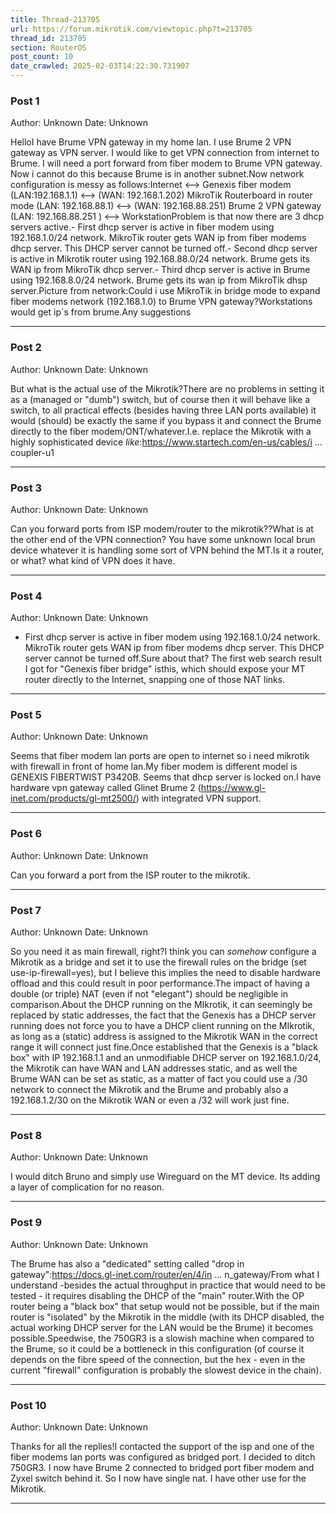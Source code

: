 ```yaml
---
title: Thread-213705
url: https://forum.mikrotik.com/viewtopic.php?t=213705
thread_id: 213705
section: RouterOS
post_count: 10
date_crawled: 2025-02-03T14:22:30.731907
---
```


### Post 1
Author: Unknown
Date: Unknown

HelloI have Brume VPN gateway in my home lan. I use Brume 2 VPN gateway as VPN server. I would like to get VPN connection from internet to Brume. I will need a port forward from fiber modem to Brume VPN gateway. Now i cannot do this because Brume is in another subnet.Now network configuration is messy as follows:Internet <--> Genexis fiber modem (LAN:192.168.1.1) <--> (WAN: 192.168.1.202) MikroTik Routerboard in router mode (LAN: 192.168.88.1) <--> (WAN: 192.168.88.251) Brume 2 VPN gateway (LAN: 192.168.88.251 ) <--> WorkstationProblem is that now there are 3 dhcp servers active.- First dhcp server is active in fiber modem using 192.168.1.0/24 network. MikroTik router gets WAN ip from fiber modems dhcp server. This DHCP server cannot be turned off.- Second dhcp server is active in Mikrotik router using 192.168.88.0/24 network. Brume gets its WAN ip from MikroTik dhcp server.- Third dhcp server is active in Brume using 192.168.8.0/24 network. Brume gets its wan ip from MikroTik dhsp server.Picture from network:Could i use MikroTik in bridge mode to expand fiber modems network (192.168.1.0) to Brume VPN gateway?Workstations would get ip´s from brume.Any suggestions

---
### Post 2
Author: Unknown
Date: Unknown

But what is the actual use of the Mikrotik?There are no problems in setting it as a (managed or "dumb") switch, but of course then it will behave like a switch, to all practical effects (besides having three LAN ports available) it would (should) be exactly the same if you bypass it and connect the Brume directly to the fiber modem/ONT/whatever.I.e. replace the Mikrotik with a highly sophisticated device *like*:https://www.startech.com/en-us/cables/i ... coupler-u1

---
### Post 3
Author: Unknown
Date: Unknown

Can you forward ports from ISP modem/router  to the mikrotik??What is at the other end of the VPN connection?   You have some unknown local brun device whatever it is handling some sort of VPN behind the MT.Is it a router, or what?   what kind of VPN does it have.

---
### Post 4
Author: Unknown
Date: Unknown

- First dhcp server is active in fiber modem using 192.168.1.0/24 network. MikroTik router gets WAN ip from fiber modems dhcp server. This DHCP server cannot be turned off.Sure about that? The first web search result I got for "Genexis fiber bridge" isthis, which should expose your MT router directly to the Internet, snapping one of those NAT links.

---
### Post 5
Author: Unknown
Date: Unknown

Seems that fiber modem lan ports are open to internet so i need mikrotik with firewall in front of home lan.My fiber modem is different model is GENEXIS FIBERTWIST P3420B. Seems that dhcp server is locked on.I have hardware vpn gateway called Glinet Brume 2 (https://www.gl-inet.com/products/gl-mt2500/) with integrated VPN support.

---
### Post 6
Author: Unknown
Date: Unknown

Can you forward a port from the ISP router to the mikrotik.

---
### Post 7
Author: Unknown
Date: Unknown

So you need it as main firewall, right?I think you can *somehow* configure a Mikrotik as a bridge and set it to use the firewall rules on the bridge (set use-ip-firewall=yes), but I believe this implies the need to disable hardware offload and this could result in poor performance.The impact of having a double (or triple) NAT (even if not "elegant") should be negligible in comparison.About the DHCP running on the MIkrotik, it can seemingly be replaced by static addresses, the fact that the Genexis has a DHCP server running does not force you to have a DHCP client running on the MIkrotik, as long as a (static) address is assigned to the Mikrotik WAN in the correct range it will connect just fine.Once established that the Genexis is a "black box" with IP 192.168.1.1 and an unmodifiable DHCP server on 192.168.1.0/24, the Mikrotik can have WAN and LAN addresses static, and as well the Brume WAN can be set as static, as a matter of fact you could use a /30 network to connect the Mikrotik and the Brume and probably also a 192.168.1.2/30 on the Mikrotik WAN or even a /32 will work just fine.

---
### Post 8
Author: Unknown
Date: Unknown

I would ditch Bruno and simply use Wireguard on the MT device.  Its adding a layer of complication for no reason.

---
### Post 9
Author: Unknown
Date: Unknown

The Brume has also a "dedicated" setting called "drop in gateway":https://docs.gl-inet.com/router/en/4/in ... n_gateway/From what I understand -besides the actual throughput in practice that would need to be tested - it requires disabling the DHCP of the "main" router.With  the OP router being a "black box" that setup would not be possible, but if the main router is "isolated" by the Mikrotik in the middle (with its DHCP disabled, the actual working DHCP server for the LAN would be the Brume) it becomes possible.Speedwise, the 750GR3 is a slowish machine when compared to the Brume, so it could be a bottleneck in this configuration (of course it depends on the fibre speed of the connection, but the hex - even in the current "firewall" configuration is probably the slowest device in the chain).

---
### Post 10
Author: Unknown
Date: Unknown

Thanks for all the replies!I contacted the support of the isp and one of the fiber modems lan ports was configured as bridged port. I decided to ditch 750GR3. I now have Brume 2 connected to bridged port fiber modem and Zyxel switch behind it. So I now have single nat. I have other use for the Mikrotik.

---
